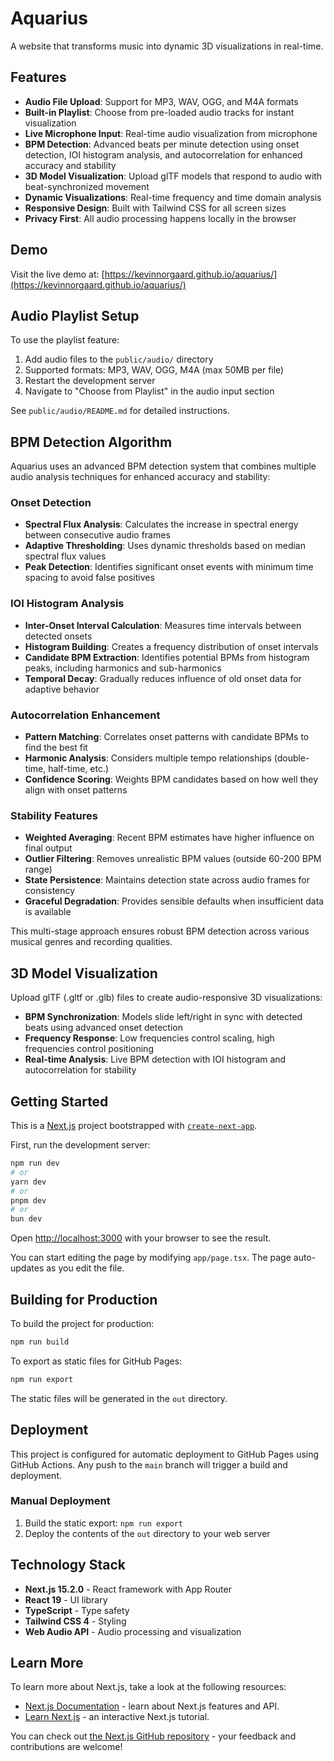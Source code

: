 # Aquarius

A website that transforms music into dynamic 3D visualizations in real-time.

## Features

- **Audio File Upload**: Support for MP3, WAV, OGG, and M4A formats
- **Built-in Playlist**: Choose from pre-loaded audio tracks for instant visualization
- **Live Microphone Input**: Real-time audio visualization from microphone
- **BPM Detection**: Advanced beats per minute detection using onset detection, IOI histogram analysis, and autocorrelation for enhanced accuracy and stability
- **3D Model Visualization**: Upload glTF models that respond to audio with beat-synchronized movement
- **Dynamic Visualizations**: Real-time frequency and time domain analysis
- **Responsive Design**: Built with Tailwind CSS for all screen sizes
- **Privacy First**: All audio processing happens locally in the browser

## Demo

Visit the live demo at: [https://kevinnorgaard.github.io/aquarius/](https://kevinnorgaard.github.io/aquarius/)

## Audio Playlist Setup

To use the playlist feature:

1. Add audio files to the `public/audio/` directory
2. Supported formats: MP3, WAV, OGG, M4A (max 50MB per file)
3. Restart the development server
4. Navigate to "Choose from Playlist" in the audio input section

See `public/audio/README.md` for detailed instructions.

## BPM Detection Algorithm

Aquarius uses an advanced BPM detection system that combines multiple audio analysis techniques for enhanced accuracy and stability:

### Onset Detection
- **Spectral Flux Analysis**: Calculates the increase in spectral energy between consecutive audio frames
- **Adaptive Thresholding**: Uses dynamic thresholds based on median spectral flux values
- **Peak Detection**: Identifies significant onset events with minimum time spacing to avoid false positives

### IOI Histogram Analysis
- **Inter-Onset Interval Calculation**: Measures time intervals between detected onsets
- **Histogram Building**: Creates a frequency distribution of onset intervals
- **Candidate BPM Extraction**: Identifies potential BPMs from histogram peaks, including harmonics and sub-harmonics
- **Temporal Decay**: Gradually reduces influence of old onset data for adaptive behavior

### Autocorrelation Enhancement
- **Pattern Matching**: Correlates onset patterns with candidate BPMs to find the best fit
- **Harmonic Analysis**: Considers multiple tempo relationships (double-time, half-time, etc.)
- **Confidence Scoring**: Weights BPM candidates based on how well they align with onset patterns

### Stability Features
- **Weighted Averaging**: Recent BPM estimates have higher influence on final output
- **Outlier Filtering**: Removes unrealistic BPM values (outside 60-200 BPM range)
- **State Persistence**: Maintains detection state across audio frames for consistency
- **Graceful Degradation**: Provides sensible defaults when insufficient data is available

This multi-stage approach ensures robust BPM detection across various musical genres and recording qualities.

## 3D Model Visualization

Upload glTF (.gltf or .glb) files to create audio-responsive 3D visualizations:

- **BPM Synchronization**: Models slide left/right in sync with detected beats using advanced onset detection
- **Frequency Response**: Low frequencies control scaling, high frequencies control positioning
- **Real-time Analysis**: Live BPM detection with IOI histogram and autocorrelation for stability

## Getting Started

This is a [Next.js](https://nextjs.org) project bootstrapped with [`create-next-app`](https://nextjs.org/docs/app/api-reference/cli/create-next-app).

First, run the development server:

```bash
npm run dev
# or
yarn dev
# or
pnpm dev
# or
bun dev
```

Open [http://localhost:3000](http://localhost:3000) with your browser to see the result.

You can start editing the page by modifying `app/page.tsx`. The page auto-updates as you edit the file.

## Building for Production

To build the project for production:

```bash
npm run build
```

To export as static files for GitHub Pages:

```bash
npm run export
```

The static files will be generated in the `out` directory.

## Deployment

This project is configured for automatic deployment to GitHub Pages using GitHub Actions. Any push to the `main` branch will trigger a build and deployment.

### Manual Deployment

1. Build the static export: `npm run export`
2. Deploy the contents of the `out` directory to your web server

## Technology Stack

- **Next.js 15.2.0** - React framework with App Router
- **React 19** - UI library
- **TypeScript** - Type safety
- **Tailwind CSS 4** - Styling
- **Web Audio API** - Audio processing and visualization

## Learn More

To learn more about Next.js, take a look at the following resources:

- [Next.js Documentation](https://nextjs.org/docs) - learn about Next.js features and API.
- [Learn Next.js](https://nextjs.org/learn) - an interactive Next.js tutorial.

You can check out [the Next.js GitHub repository](https://github.com/vercel/next.js) - your feedback and contributions are welcome!
